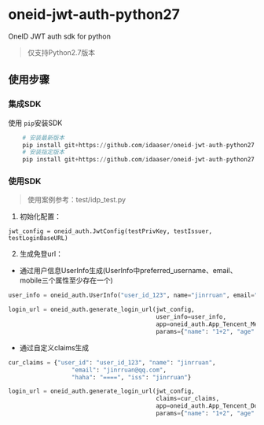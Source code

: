# oneid-jwt-auth-python27

OneID JWT auth sdk for python
> 仅支持Python2.7版本

## 使用步骤
### 集成SDK
使用 `pip`安装SDK
```python
    # 安装最新版本
    pip install git+https://github.com/idaaser/oneid-jwt-auth-python27.git
    # 安装指定版本
    pip install git+https://github.com/idaaser/oneid-jwt-auth-python27.git@`版本号`
```

### 使用SDK
> 使用案例参考：test/idp_test.py
1. 初始化配置：
```pythpn
jwt_config = oneid_auth.JwtConfig(testPrivKey, testIssuer, testLoginBaseURL)
```
2. 生成免登url：
- 通过用户信息UserInfo生成(UserInfo中preferred_username、email、mobile三个属性至少存在一个)
```python
user_info = oneid_auth.UserInfo("user_id_123", name="jinrruan", email="jinrruan@qq.com")

login_url = oneid_auth.generate_login_url(jwt_config, 
                                          user_info=user_info,
                                          app=oneid_auth.App_Tencent_Meeting, 
                                          params={"name": "1+2", "age": 18, "email": "123@qq.com"})
```
- 通过自定义claims生成
```python
cur_claims = {"user_id": "user_id_123", "name": "jinrruan",
                  "email": "jinrruan@qq.com",
                  "haha": "====", "iss": "jinrruan"}

login_url = oneid_auth.generate_login_url(jwt_config,
                                          claims=cur_claims,
                                          app=oneid_auth.App_Tencent_Docs,
                                          params={"name": "1+2", "age": 18, "email": "123@qq.com"})
```